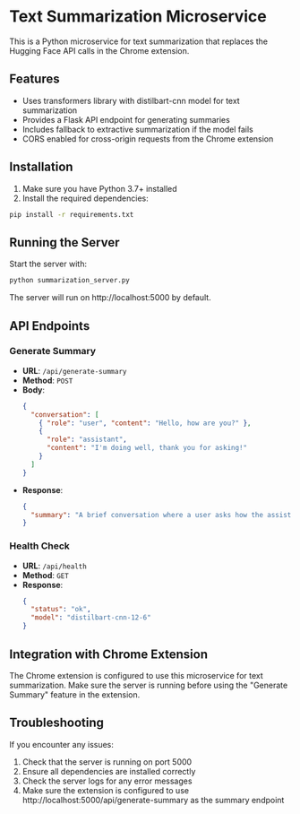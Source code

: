 # Text Summarization Microservice

This is a Python microservice for text summarization that replaces the Hugging Face API calls in the Chrome extension.

## Features

- Uses transformers library with distilbart-cnn model for text summarization
- Provides a Flask API endpoint for generating summaries
- Includes fallback to extractive summarization if the model fails
- CORS enabled for cross-origin requests from the Chrome extension

## Installation

1. Make sure you have Python 3.7+ installed
2. Install the required dependencies:

```bash
pip install -r requirements.txt
```

## Running the Server

Start the server with:

```bash
python summarization_server.py
```

The server will run on http://localhost:5000 by default.

## API Endpoints

### Generate Summary

- **URL**: `/api/generate-summary`
- **Method**: `POST`
- **Body**:
  ```json
  {
    "conversation": [
      { "role": "user", "content": "Hello, how are you?" },
      {
        "role": "assistant",
        "content": "I'm doing well, thank you for asking!"
      }
    ]
  }
  ```
- **Response**:
  ```json
  {
    "summary": "A brief conversation where a user asks how the assistant is doing, and the assistant responds positively."
  }
  ```

### Health Check

- **URL**: `/api/health`
- **Method**: `GET`
- **Response**:
  ```json
  {
    "status": "ok",
    "model": "distilbart-cnn-12-6"
  }
  ```

## Integration with Chrome Extension

The Chrome extension is configured to use this microservice for text summarization. Make sure the server is running before using the "Generate Summary" feature in the extension.

## Troubleshooting

If you encounter any issues:

1. Check that the server is running on port 5000
2. Ensure all dependencies are installed correctly
3. Check the server logs for any error messages
4. Make sure the extension is configured to use http://localhost:5000/api/generate-summary as the summary endpoint
